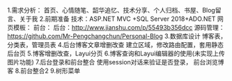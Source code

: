 1.需求分析：
首页、心情随笔、韶华追忆、技术分享、个人归档、书屋、Blog留言、关于我
2.前期准备
技术：ASP.NET MVC +SQL Server 2018+ADO.NET
网页模板：
	前台：
	后台：http://www.jianshu.com/p/55493b356dcc
源码管理：https://github.com/Mr-Pengchangchun/Personal-Blog
3.数据库设计
博客表，分类表，管理员表
4.后台博客文章增删改查
建立区域，修改路由配置，套用静态后台页
5.博客增删改查，Layui分页
6.博客查询和Layui编辑器的使用(未实现上传图片功能)
7.后台登录和前台整合
使用session对话来验证是否登录，
前台浏览博客
8.前台整合2
9.树形菜单
